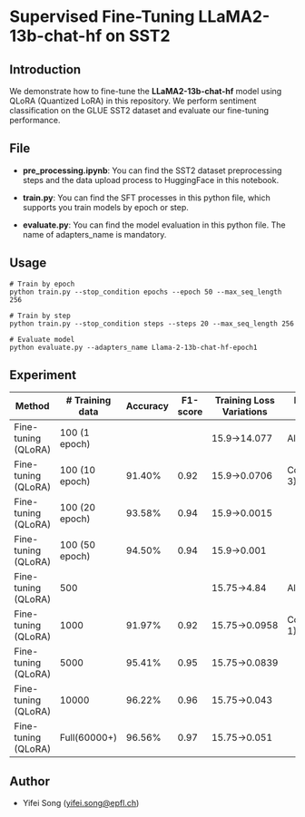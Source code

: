 # Supervised Fine-Tuning LLaMA2-13b-chat-hf on SST2

## Introduction

We demonstrate how to fine-tune the **LLaMA2-13b-chat-hf** model using QLoRA (Quantized LoRA) in this repository. We perform sentiment classification on the GLUE SST2 dataset and evaluate our fine-tuning performance.



## File

- **pre_processing.ipynb**: You can find the SST2 dataset preprocessing steps and the data upload process to HuggingFace in this notebook.

- **train.py**: You can find the SFT processes in this python file, which supports you train models by epoch or step.

- **evaluate.py**: You can find the model evaluation in this python file. The name of adapters_name is mandatory.

  

## Usage

```shell
# Train by epoch
python train.py --stop_condition epochs --epoch 50 --max_seq_length 256

# Train by step 
python train.py --stop_condition steps --steps 20 --max_seq_length 256

# Evaluate model
python evaluate.py --adapters_name Llama-2-13b-chat-hf-epoch1

```



## Experiment

| Method              | # Training data | Accuracy | F1-score | Training Loss Variations | Irregular Output  |
| ------------------- | --------------- | -------- | -------- | ------------------------ | ----------------- |
| Fine-tuning (QLoRA) | 100 (1 epoch)   |          |          | 15.9→14.077              | All               |
| Fine-tuning (QLoRA) | 100 (10 epoch)  | 91.40%   | 0.92     | 15.9→0.0706              | Counter({'i': 3}) |
| Fine-tuning (QLoRA) | 100 (20 epoch)  | 93.58%   | 0.94     | 15.9→0.0015              |                   |
| Fine-tuning (QLoRA) | 100 (50 epoch)  | 94.50%   | 0.94     | 15.9→0.001               |                   |
| Fine-tuning (QLoRA) | 500             |          |          | 15.75→4.84               | All               |
| Fine-tuning (QLoRA) | 1000            | 91.97%   | 0.92     | 15.75→0.0958             | Counter({'i': 1}) |
| Fine-tuning (QLoRA) | 5000            | 95.41%   | 0.95     | 15.75→0.0839             |                   |
| Fine-tuning (QLoRA) | 10000           | 96.22%   | 0.96     | 15.75→0.043              |                   |
| Fine-tuning (QLoRA) | Full(60000+)    | 96.56%   | 0.97     | 15.75→0.051              |                   |



## Author

- Yifei Song (yifei.song@epfl.ch)
